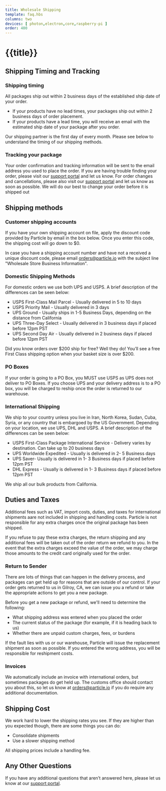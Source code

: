 ```yaml
---
title: Wholesale Shipping
template: faq.hbs
columns: two
devices: [ photon,electron,core,raspberry-pi ]
order: 400
---
```


# {{title}}

## Shipping Timing and Tracking

### Shipping timing

All packages ship out within 2 business days of the established ship date of your order. 
- If your products have no lead times, your packages ship out within 2 business days of order placement.
- If your products have a lead time, you will receive an email with the estimated ship date of your package after you order. 

Our shipping partner is the first day of every month. Please see below to understand the timing of our shipping methods. 

### Tracking your package

Your order confirmation and tracking information will be sent to the email address you used to place the order. If you are having trouble finding your order, please visit our [support portal](https://support.particle.io) and let us know. For order changes and cancellations, please also visit our [support portal](https://support.particle.io) and let us know as soon as possible. We will do our best to change your order before it is shipped out

## Shipping methods

### Customer shipping accounts
If you have your own shipping account on file, apply the discount code provided by Particle by email in the box below. Once you enter this code, the shipping cost will go down to $0.

In case you have a shipping account number and have not a received a unique discount code, please email orders@particle.io with the subject line "Wholesale Store Business Information".

### Domestic Shipping Methods

For domestic orders we use both UPS and USPS. A brief description of the differences can be seen below:
- USPS First-Class Mail Parcel - Usually delivered in 5 to 10 days
- USPS Priority Mail - Usually delivered in 3 days
- UPS Ground - Usually ships in 1-5 Business Days, depending on the distance from California
- UPS Three-Day Select - Usually delivered in 3 business days if placed before 12pm PST
- UPS Second Day Air - Usually delivered in 2 business days if placed before 12pm PST

Did you know orders over $200 ship for free? Well they do! You’ll see a free First Class shipping option when your basket size is over $200. 

### PO Boxes

If your order is going to a PO Box, you MUST use USPS as UPS does not deliver to PO Boxes. If you choose UPS and your delivery address is to a PO box, you will be charged to reship once the order is returned to our warehouse. 

### International Shipping

We ship to your country unless you live in Iran, North Korea, Sudan, Cuba, Syria, or any country that is embargoed by the US Government. Depending on your location, we use UPS, DHL and USPS. A brief description of the differences can be seen below:
- USPS First-Class Package International Service - Delivery varies by destination. Can take up to 20 business days
- UPS Worldwide Expedited - Usually is delivered in 2- 5 Business days
- UPS Saver- Usually is delivered in 1- 3 Business days if placed before 12pm PST
- DHL Express - Usually is delivered in 1- 3 Business days if placed before 12pm PST

We ship all our bulk products from California.

## Duties and Taxes

Additional fees such as VAT, import costs, duties, and taxes for international shipments aare not included in shipping and handling costs. Particle is not responsible for any extra charges once the original package has been shipped. 

If you refuse to pay these extra charges, the return shipping and any additional fees will be taken out of the order return we refund to you. In the event that the extra charges exceed the value of the order, we may charge those amounts to the credit card originally used for the order.

### Return to Sender

There are lots of things that can happen in the delivery process, and packages can get held up for reasons that are outside of our control. If your order gets returned to us in Gilroy, CA, we can issue you a refund or take the appropriate actions to get you a new package. 

Before you get a new package or refund, we'll need to determine the following:
- What shipping address was entered when you placed the order
- The current status of the package (for example, if it is heading back to us)
- Whether there are unpaid custom charges, fees, or burdens

If the fault lies with us or our warehouse, Particle will issue the replacement shipment as soon as possible. If you entered the wrong address, you will be responsible for reshipment costs. 

### Invoices

We automatically include an invoice with international orders, but sometimes packages do get held up. The customs office should contact you about this, so let us know at orders@particle.io if you do require any additional documentation. 

## Shipping Cost

We work hard to lower the shipping rates you see. If they are higher than you expected though, there are some things you can do: 
- Consolidate shipments
- Use a slower shipping method

All shipping prices include a handling fee. 

## Any Other Questions

If you have any additional questions that aren’t answered here, please let us know at our [support portal](https://support.particle.io).